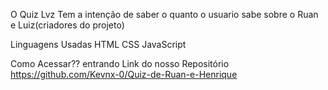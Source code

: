 O Quiz Lvz
Tem a intenção de saber o quanto o usuario sabe sobre o Ruan e Luiz(criadores do projeto)

Linguagens Usadas
HTML
CSS
JavaScript

Como Acessar??
entrando Link do nosso Repositório
https://github.com/Kevnx-0/Quiz-de-Ruan-e-Henrique
